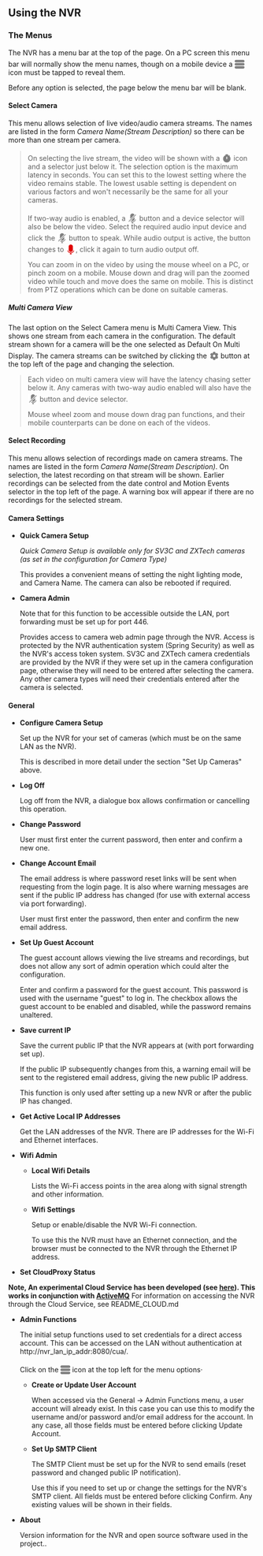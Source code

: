 ## Using the NVR

### The Menus

The NVR has a menu bar at the top of the page. On a PC screen
this menu bar will normally show the menu names, though on a mobile
device a <img src="README.images/hamburger-2-svgrepo-com.svg" width="20"  style="position: relative; top: 5px"></img> icon must be tapped to reveal them.

Before any option is selected, the
page below the menu bar will be blank.

#### Select Camera
This menu allows selection of live video/audio camera streams. The names
are listed in the form <i>Camera Name(Stream Description)</i>
so there can be more than one stream per camera.

> On selecting the live stream, the video will be shown with a
<img src="README.images/stopwatch-svgrepo-com.svg" width="20"  style="position: relative; top: 5px"></img>
icon and a selector just below it. The selection option is the maximum
> latency in seconds. You can set this to the lowest setting where the video remains stable.
> The lowest usable setting is dependent on various factors and won't
> necessarily be the same for all your cameras.
>
> If two-way audio is enabled, a <img src="README.images/microphone-off-svgrepo-com.svg" width="20"  style="position: relative; top: 5px"></img>
> button and a device selector will also be below the video. Select the required audio input
> device and click the <img src="README.images/microphone-off-svgrepo-com.svg" width="20"  style="position: relative; top: 5px"></img> button to
> speak. While audio output is active, the button changes to <img src="README.images/microphone-svgrepo-com.svg" width="20"  style="position: relative; top: 5px"></img>,
> click it again to turn audio output off.
>
> You can zoom in on the video by using the mouse wheel on a PC, or pinch zoom on a mobile. Mouse down and drag will pan the zoomed video while
> touch and move does the same on mobile. This is distinct from PTZ operations which can be done on suitable cameras.

##### Multi Camera View
The last option on the Select Camera menu is Multi Camera View. This shows one stream
from each camera in the configuration. The default stream shown
for a camera will be the one selected as Default On Multi Display.
The camera streams can be switched by clicking the
<img src="README.images/settings-svgrepo-com.svg" width="20"  style="position: relative; top: 5px"></img>
button at the top left of the page and changing the selection.
> Each video on multi camera view will have the latency chasing setter below it. Any
> cameras with two-way audio enabled will also have the <img src="README.images/microphone-off-svgrepo-com.svg" width="20"  style="position: relative; top: 5px"></img> button and device selector.
>
> Mouse wheel zoom and mouse down drag pan functions, and their mobile counterparts can be done on each of the videos.
#### Select Recording
This menu allows selection of recordings made on camera streams.
The names
are listed in the form <i>Camera Name(Stream Description)</i>.
On selection, the latest recording on that stream will be shown.
Earlier recordings can be selected from the date control and Motion
Events selector in the top left of the page. A warning box will appear if there are no recordings for the selected stream.

#### Camera Settings
* **Quick Camera Setup**

  <i>Quick Camera Setup is available only for SV3C and ZXTech cameras (as set in the
  configuration for Camera Type)</i>

  This provides a convenient means of setting the night lighting mode, and Camera Name.
  The camera can also be rebooted if required.
* **Camera Admin**

  Note that for this function to be accessible outside the LAN, port forwarding must be set up for port 446.

  Provides access to camera web admin page through the NVR. Access is
  protected by the NVR authentication system (Spring Security) as well as the NVR's access token system. SV3C
  and ZXTech camera credentials are provided by the NVR if they
  were set up in the camera configuration page, otherwise they will need to be entered after selecting the camera.
  Any other camera types will need their credentials entered after the camera is selected.

#### General
* **Configure Camera Setup**

  Set up the NVR for your set of cameras (which must be on the same LAN as the NVR).

  This is described in more detail under the section "Set Up Cameras" above.
* **Log Off**

  Log off from the NVR, a dialogue box allows confirmation or cancelling this operation.
* **Change Password**

  User must first enter the current password, then enter and confirm a new one.
* **Change Account Email**

  The email address is where password reset links will be sent when requesting from the login page. It is also where warning messages are sent if the public IP address has changed (for use with external access via port forwarding).

  User must first enter the password, then enter and confirm the new email address.
* **Set Up Guest Account**

  The guest account allows viewing the live streams and recordings, but does not allow any sort of admin operation which could alter the configuration.

  Enter and confirm a password for the guest account. This password
  is used with the username "guest" to log in. The checkbox allows the guest account to be enabled and disabled, while the password remains unaltered.

* **Save current IP**

  Save the current public IP that the NVR appears at (with port forwarding set up).

  If the public IP subsequently changes from this, a warning email will be sent to the registered
  email address, giving the new public IP address.

  This function is only used after setting up a new NVR or after the public IP has changed.
* **Get Active Local IP Addresses**

  Get the LAN addresses of the NVR. There are IP addresses for the Wi-Fi and Ethernet interfaces.
* **Wifi Admin**
    * **Local Wifi Details**

      Lists the Wi-Fi access points in the area along with signal strength and other information.
    * **Wifi Settings**

      Setup or enable/disable the NVR Wi-Fi connection.

      To use this the NVR must have an Ethernet connection, and the browser must be connected to the NVR through the Ethernet IP address.
* **Set CloudProxy Status**

**Note, An experimental Cloud Service has been developed (see <a href="https://github.com/richard-austin/cloud-server">here</a>). This works in conjunction with <a href="https://github.com/richard-austin/activemq-for-cloud-service">ActiveMQ</a>**
For information on accessing the NVR through the Cloud Service, see README_CLOUD.md
* **Admin Functions**

  The initial setup functions used to set credentials for a direct access account.
  This can be accessed on the LAN without authentication at http://nvr_lan_ip_addr:8080/cua/.

  Click on the <img src="README.images/hamburger-2-svgrepo-com.svg" width="20"  style="position: relative; top: 5px"></img> icon at the top left for the menu options·
    * **Create or Update User Account**

      When accessed via the General -> Admin Functions menu, a user account will already exist.
      In this case you can use this to modify the username and/or password and/or email address for the account.
      In any case, all those fields must be entered before clicking Update Account.
    * **Set Up SMTP Client**

      The SMTP Client must be set up for the NVR to send emails (reset password and changed public IP notification).

      Use this if you need to set up or change the settings for the NVR's SMTP client.
      All fields must be entered before clicking Confirm. Any existing values will be
      shown in their fields.
* **About**

  Version information for the NVR and open source software used in the project..
